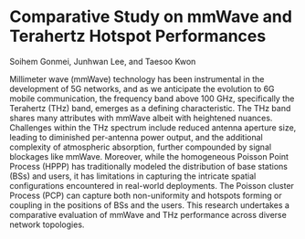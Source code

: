 # Comparative Study on mmWave and Terahertz Hotspot Performances
Soihem Gonmei, Junhwan Lee, and Taesoo Kwon

Millimeter wave (mmWave) technology has been instrumental in the development of 5G networks,
and as we anticipate the evolution to 6G mobile communication, the frequency band above 100 GHz, 
specifically the Terahertz (THz) band, emerges as a defining characteristic. The THz band shares
many attributes with mmWave albeit with heightened nuances. Challenges within the THz spectrum 
include reduced antenna aperture size, leading to diminished per-antenna power output, and the 
additional complexity of atmospheric absorption, further compounded by signal blockages like mmWave. 
Moreover, while the homogeneous Poisson Point Process (HPPP) has traditionally modeled the distribution 
of base stations (BSs) and users, it has limitations in capturing the intricate spatial configurations 
encountered in real-world deployments. The Poisson cluster Process (PCP) can capture both non-uniformity
and hotspots forming or coupling in the positions of BSs and the users. This research undertakes a
comparative evaluation of mmWave and THz performance across diverse network topologies.
